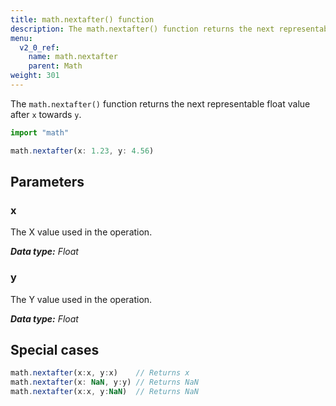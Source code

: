 ```yaml
---
title: math.nextafter() function
description: The math.nextafter() function returns the next representable float value after `x` towards `y`.
menu:
  v2_0_ref:
    name: math.nextafter
    parent: Math
weight: 301
---
```


The `math.nextafter()` function returns the next representable float value after `x` towards `y`.

```js
import "math"

math.nextafter(x: 1.23, y: 4.56)
```

## Parameters

### x
The X value used in the operation.

_**Data type:** Float_

### y
The Y value used in the operation.

_**Data type:** Float_

## Special cases
```js
math.nextafter(x:x, y:x)    // Returns x
math.nextafter(x: NaN, y:y) // Returns NaN
math.nextafter(x:x, y:NaN)  // Returns NaN
```
